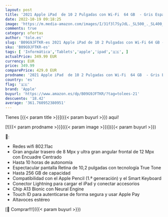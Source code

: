 ```yaml
---
layout: post
title: '2021 Apple iPad  de 10 2 Pulgadas con Wi-Fi  64 GB  - Gris Espacial  9.ª generación '
date: 2022-10-19 09:18:25
image: 'https://m.media-amazon.com/images/I/31f3l7SyJdL._SL500_._SL400_.jpg'
comments: true
category: ofertas
author: 'tole.es'
slug: 'B09G9JFTKR-es 2021 Apple iPad de 10 2 Pulgadas con Wi-Fi 64 GB - Gris...'
sku: 'B09G9JFTKR-es'
tags: [ 'Informática','Tablets','apple','ipad','🇪🇸', ]
actualPrice: 349.99 EUR
currency: EUR
price: 349.99
comparePrice: 429.0 EUR
prodname: '2021 Apple iPad  de 10 2 Pulgadas con Wi-Fi  64 GB  - Gris Espacial  9.ª generación '
country: 'es'
flag: '🇪🇸'
brand: 'Apple'
buyurl: 'https://www.amazon.es/dp/B09G9JFTKR/?tag=tolees-21'
descuento: '18.42'
average: '361.760952380951'
---
```


Tienes [{{< param title >}}]({{< param buyurl >}}) aqui!

[![{{< param prodname >}}]({{< param image >}})]({{< param buyurl >}})

🔎:

- Redes wifi 802.11ac
- Gran angular trasero de 8 Mpx y ultra gran angular frontal de 12 Mpx con Encuadre Centrado
- Hasta 10 horas de autonomía
- Espectacular pantalla Retina de 10,2 pulgadas con tecnología True Tone
- Hasta 256 GB de capacidad
- Compatibilidad con el Apple Pencil (1.ª generación) y el Smart Keyboard
- Conector Lightning para cargar el iPad y conectar accesorios
- Chip A13 Bionic con Neural Engine
- Touch ID para autenticarse de forma segura y usar Apple Pay
- Altavoces estéreo

[🛒 Comprar!!!]({{< param buyurl >}})
